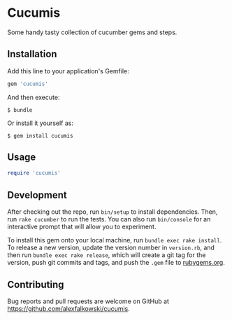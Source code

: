 # Cucumis

Some handy tasty collection of cucumber gems and steps.

## Installation

Add this line to your application's Gemfile:

```ruby
gem 'cucumis'
```

And then execute:

    $ bundle

Or install it yourself as:

    $ gem install cucumis

## Usage

```ruby
require 'cucumis'
```

## Development

After checking out the repo, run `bin/setup` to install dependencies. Then, run `rake cucumber` to run the tests. You can also run `bin/console` for an interactive prompt that will allow you to experiment.

To install this gem onto your local machine, run `bundle exec rake install`. To release a new version, update the version number in `version.rb`, and then run `bundle exec rake release`, which will create a git tag for the version, push git commits and tags, and push the `.gem` file to [rubygems.org](https://rubygems.org).

## Contributing

Bug reports and pull requests are welcome on GitHub at https://github.com/alexfalkowski/cucumis.

